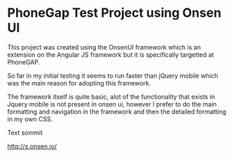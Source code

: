 PhoneGap Test Project using Onsen UI
========

This project was created using the OnsenUI framework which is an extension on the Angular JS framework but it is specifically targetted at PhoneGAP.

So far in my initial testing it seems to run faster than jQuery mobile which was the main reason for adopting this framework.

The framework itself is quite basic, alot of the functionality that exists in Jquery mobile is not present in onsen ui, however I prefer to do the main formatting and navigation in the framework and then the detailed formatting in my own CSS.

Text sommit

http://s.onsen.io/
